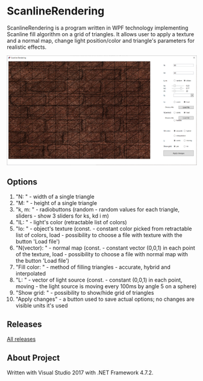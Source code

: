 # ScanlineRendering
ScanlineRendering is a program written in WPF technology implementing Scanline fill algorithm on a grid of triangles.
It allows user to apply a texture and a normal map, change light position/color and triangle's parameters for realistic effects.

![Screenshot1](ScanlineRendering.png)

## Options
1. "N: " - width of a single triangle
2. "M: " - height of a single triangle
3. "k, m: " - radiobuttons (random - random values for each triangle, sliders - show 3 sliders for ks, kd i m)
4. "IL: " - light's color (retractable list of colors)
5. "Io: " - object's texture (const. - constant color picked from retractable list of colors, load - possibility to choose a file with texture with the button 'Load file')
6. "N(vector): " - normal map (const. - constant vector (0,0,1) in each point of the texture, load - possibility to choose a file with normal map with the button 'Load file')
7. "Fill color: " - method of filling triangles - accurate, hybrid and interpolated
8. "L: " - vector of light source (const. - constant (0,0,1) in each point, moving - the light source is moving every 100ms by angle 5 on a sphere)
9. "Show grid: " - possibility to show/hide grid of triangles
10. "Apply changes" - a button used to save actual options; no changes are visible units it's used

## Releases
[All releases](https://github.com/martalech/ScanlineRendering/releases)

## About Project
Written with Visual Studio 2017 with .NET Framework 4.7.2.
